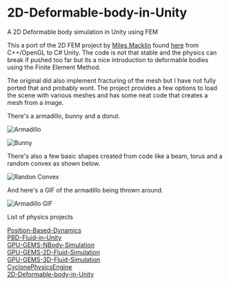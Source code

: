 # 2D-Deformable-body-in-Unity
A 2D Deformable body simulation in Unity using FEM

This a port of the 2D FEM project by [Miles Macklin](http://blog.mmacklin.com/) found [here](https://github.com/mmacklin/sandbox) from C++/OpenGL to C# Unity. The code is not that stable and the physics can break if pushed too far but its a nice introduction to deformable bodies using the Finite Element Method.

The original did also implement fracturing of the mesh but I have not fully ported that and probably wont. The project provides a few options to load the scene with various meshes and has some neat code that creates a mesh from a image.

There's a armadillo, bunny and a donut.

![Armadillo](./Media/DeformableBody1.png)

![Bunny](./Media/DeformableBody2.png)

There's also a few basic shapes created from code like a beam, torus and a random convex as shown below.

![Randon Convex](./Media/DeformableBody3.png)

And here's a GIF of the armadillo being thrown around.

![Armadillo GIF](./Media/DeformableBody4.gif)

List of physics projects

[Position-Based-Dynamics](https://github.com/Scrawk/Position-Based-Dynamics)\
[PBD-Fluid-in-Unity](https://github.com/Scrawk/PBD-Fluid-in-Unity)\
[GPU-GEMS-NBody-Simulation](https://github.com/Scrawk/GPU-GEMS-NBody-Simulation)\
[GPU-GEMS-2D-Fluid-Simulation](https://github.com/Scrawk/GPU-GEMS-2D-Fluid-Simulation)\
[GPU-GEMS-3D-Fluid-Simulation](https://github.com/Scrawk/GPU-GEMS-3D-Fluid-Simulation)\
[CyclonePhysicsEngine](https://github.com/Scrawk/CyclonePhysicsEngine)\
[2D-Deformable-body-in-Unity](https://github.com/Scrawk/2D-Deformable-body-in-Unity)

